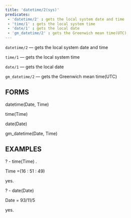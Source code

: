 ```yaml
---
title: 'datetime/2(sys)'
predicates:
 - 'datetime/2' : gets the local system date and time
 - 'time/1' : gets the local system time
 - 'date/1' : gets the local date
 - 'gm_datetime/2' : gets the Greenwich mean time(UTC)
---
```

`datetime/2` — gets the local system date and time

`time/1` — gets the local system time

`date/1` — gets the local date

`gm_datetime/2` — gets the Greenwich mean time(UTC)


## FORMS

datetime(Date, Time)

time(Time)

date(Date)

gm_datetime(Date, Time)


## EXAMPLES

? - time(Time) .


Time =(16 : 51 : 49)

yes.

? - date(Date)

Date = 93/11/5


yes.

